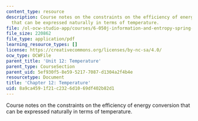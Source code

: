 ```yaml
---
content_type: resource
description: Course notes on the constraints on the efficiency of energy conversion
  that can be expressed naturally in terms of temperature.
file: /ol-ocw-studio-app/courses/6-050j-information-and-entropy-spring-2008/8a9ca4591f21c2326d1069df402b82d1_MIT6_050JS08_chapter12.pdf
file_size: 220862
file_type: application/pdf
learning_resource_types: []
license: https://creativecommons.org/licenses/by-nc-sa/4.0/
ocw_type: OCWFile
parent_title: 'Unit 12: Temperature'
parent_type: CourseSection
parent_uid: 5ef930f5-8e59-5217-7087-d1304a2f4b4e
resourcetype: Document
title: 'Chapter 12: Temperature'
uid: 8a9ca459-1f21-c232-6d10-69df402b82d1
---
```

Course notes on the constraints on the efficiency of energy conversion that can be expressed naturally in terms of temperature.
